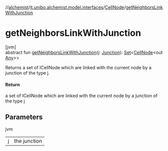//[alchemist](../../../index.md)/[it.unibo.alchemist.model.interfaces](../index.md)/[CellNode](index.md)/[getNeighborsLinkWithJunction](get-neighbors-link-with-junction.md)

# getNeighborsLinkWithJunction

[jvm]\
abstract fun [getNeighborsLinkWithJunction](get-neighbors-link-with-junction.md)(j: [Junction](../../it.unibo.alchemist.model.implementations.molecules/-junction/index.md)): [Set](https://docs.oracle.com/javase/8/docs/api/java/util/Set.html)<[CellNode](index.md)<out [Any](https://kotlinlang.org/api/latest/jvm/stdlib/kotlin/-any/index.html)>>

Returns a set of ICellNode which are linked with the current node by a junction of the type j.

#### Return

a set of ICellNode which are linked with the current node by a junction of the type j

## Parameters

jvm

| | |
|---|---|
| j | the junction |
